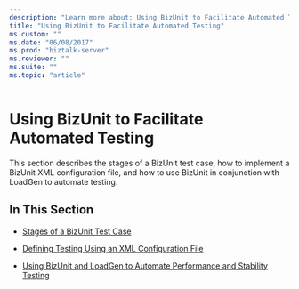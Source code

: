 ```yaml
---
description: "Learn more about: Using BizUnit to Facilitate Automated Testing"
title: "Using BizUnit to Facilitate Automated Testing"
ms.custom: ""
ms.date: "06/08/2017"
ms.prod: "biztalk-server"
ms.reviewer: ""
ms.suite: ""
ms.topic: "article"
---
```

# Using BizUnit to Facilitate Automated Testing
This section describes the stages of a BizUnit test case, how to implement a BizUnit XML configuration file, and how to use BizUnit in conjunction with LoadGen to automate testing.  
  
## In This Section  
  
-   [Stages of a BizUnit Test Case](../technical-guides/stages-of-a-bizunit-test-case.md)  
  
-   [Defining Testing Using an XML Configuration File](../technical-guides/defining-testing-using-an-xml-configuration-file.md)  
  
-   [Using BizUnit and LoadGen to Automate Performance and Stability Testing](../technical-guides/using-bizunit-and-loadgen-to-automate-performance-and-stability-testing.md)
